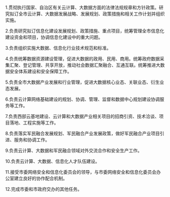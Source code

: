 1.贯彻执行国家、自治区有关云计算、大数据方面的法律法规规章和方针政策。研究拟订全市云计算、大数据发展战略、发展规划、政策措施和相关工作计划并组织实施。

2.负责研究拟订信息化建设发展规划、政策措施、重点项目，统筹管理全市信息化建设资金和项目，协调信息化建设中的重大问题。

3.负责组织实施大数据、信息化行业技术规范和标准。

4.负责统筹数据资源建设管理，促进大数据的政用、民用、商用。统筹政府数据采集汇聚、登记管理、共享开放，推动社会数据汇聚融合、互通互联。统筹推进大数据安全体系建设和安全保障工作。

5.负责全市大数据产业发展和行业管理，促进大数据核心业态、关联业态、衍生业态发展。

6.负责云计算网络基础建设的规划、协调、管理、监督和数据中心规划建设协调服务等工作。

7.负责西部云基地建设、云计算和大数据产业相关项目的招商引资、技术洽谈、项目落地、工程实施等工作。

8.负责落实军民融合发展规划、军民融合产业发展政策，做好军民融合产业项目引进、服务和协调工作。

9.负责云计算、大数据和军民融合领域对外交流合作和安全生产工作。

10.负责云计算、大数据、信息化人才队伍建设。

11.接受市委网络安全和信息化委员会的领导，与市委网络安全和信息化委员会办公室建立良好的协作配合机制。

12.完成市委和市政府交办的其他任务。